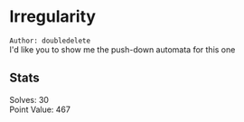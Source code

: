 # Irregularity  

`Author: doubledelete`  
I'd like you to show me the push-down automata for this one  

## Stats  

Solves: 30  
Point Value: 467  


